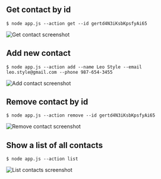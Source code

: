 ## Get contact by id

```shell
$ node app.js --action get --id gertd4N3iKsbKpsfyAi65
```

![Get contact screenshot](https://i.ibb.co/BPX5Hm6/get.jpg)

## Add new contact

```shell
$ node app.js --action add --name Leo Style --email leo.style@gmail.com --phone 987-654-3455
```

![Add contact screenshot](https://i.ibb.co/wyfP6Xt/add.jpg)

## Remove contact by id

```shell
$ node app.js --action remove --id gertd4N3iKsbKpsfyAi65
```

![Remove contact screenshot](https://i.ibb.co/Zm1ZyF1/remove.jpg)

## Show a list of all contacts

```shell
$ node app.js --action list
```

![List contacts screenshot](https://i.ibb.co/k90GRgH/list.jpg)
